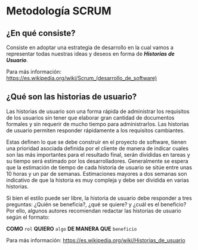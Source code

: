 # Metodología SCRUM

## ¿En qué consiste?

Consiste en adoptar una estrategia de desarrollo en la cual vamos a representar todas nuestras ideas y deseos en forma de ***Historias de Usuario***.

Para más información: https://es.wikipedia.org/wiki/Scrum_(desarrollo_de_software)

## ¿Qué son las historias de usuario?

Las historias de usuario son una forma rápida de administrar los requisitos de los usuarios sin tener que elaborar gran cantidad de documentos formales y sin requerir de mucho tiempo para administrarlos. Las historias de usuario permiten responder rápidamente a los requisitos cambiantes.

Estas definen lo que se debe construir en el proyecto de software, tienen una prioridad asociada definida por el cliente de manera de indicar cuales son las más importantes para el resultado final, serán divididas en tareas y su tiempo será estimado por los desarrolladores. Generalmente se espera que la estimación de tiempo de cada historia de usuario se sitúe entre unas 10 horas y un par de semanas. Estimaciones mayores a dos semanas son indicativo de que la historia es muy compleja y debe ser dividida en varias historias.

Si bien el estilo puede ser libre, la historia de usuario debe responder a tres preguntas: ¿Quién se beneficia?, ¿qué se quiere? y ¿cuál es el beneficio? Por ello, algunos autores recomiendan redactar las historias de usuario según el formato:

**COMO** `rol` **QUIERO** `algo` **DE MANERA QUE** `beneficio`

Para más información: https://es.wikipedia.org/wiki/Historias_de_usuario
